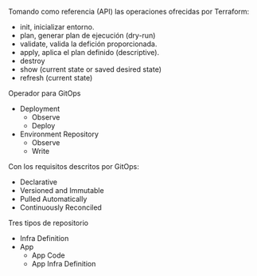 


Tomando como referencia (API) las operaciones ofrecidas por Terraform:

- init, inicializar entorno.
- plan, generar plan de ejecución (dry-run)
- validate, valida la defición proporcionada.
- apply, aplica el plan definido (descriptive).
- destroy
- show (current state or saved desired state)
- refresh (current state)

Operador para GitOps

- Deployment
    - Observe
    - Deploy
- Environment Repository
    - Observe
    - Write

Con los requisitos descritos por GitOps:
- Declarative
- Versioned and Immutable
- Pulled Automatically
- Continuously Reconciled


Tres tipos de repositorio
- Infra Definition
- App
    - App Code
    - App Infra Definition


